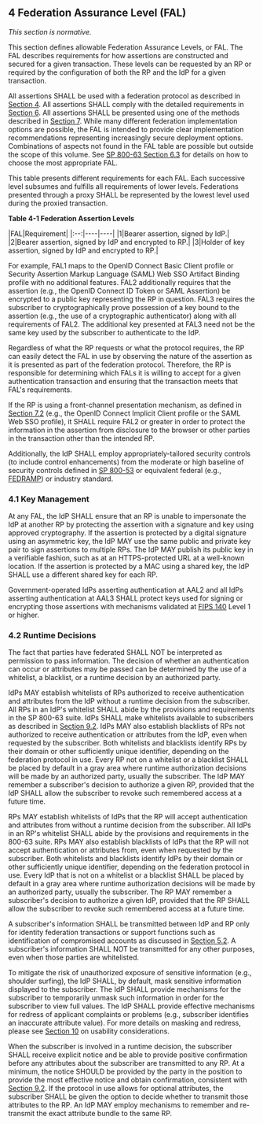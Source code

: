<a name="fal"></a>

## 4 Federation Assurance Level (FAL)

*This section is normative.*

This section defines allowable Federation Assurance Levels, or FAL. The FAL describes requirements for how assertions are constructed and secured for a given transaction. These levels can be requested by an RP or required by the configuration of both the RP and the IdP for a given transaction.

All assertions SHALL be used with a federation protocol as described in [Section 4](#federation). All assertions SHALL comply with the detailed requirements in [Section 6](#assertions). All assertions SHALL be presented using one of the methods described in [Section 7](#presentation). While many different federation implementation options are possible, the FAL is intended to provide clear implementation recommendations representing increasingly secure deployment options. Combinations of aspects not found in the FAL table are possible but outside the scope of this volume. See [SP 800-63 Section 6.3](sp800-63-3.html#FAL_CYOA) for details on how to choose the most appropriate FAL.

This table presents different requirements for each FAL. Each successive level subsumes and fulfills all requirements of lower levels. Federations presented through a proxy SHALL be represented by the lowest level used during the proxied transaction.

<a name="63cSec4-Table1"></a>

<div class="text-center" markdown="1">


**Table 4-1 Federation Assertion Levels**

</div>

|FAL|Requirement|
|:--:|----|----|
|1|Bearer assertion, signed by IdP.|
|2|Bearer assertion, signed by IdP and encrypted to RP.|
|3|Holder of key assertion, signed by IdP and encrypted to RP.|

For example, FAL1 maps to the OpenID Connect Basic Client profile or Security Assertion Markup Language (SAML) Web SSO Artifact Binding profile with no additional features. FAL2 additionally requires that the assertion (e.g., the OpenID Connect ID Token or SAML Assertion) be encrypted to a public key representing the RP in question. FAL3 requires the subscriber to cryptographically prove possession of a key bound to the assertion (e.g., the use of a cryptographic authenticator) along with all requirements of FAL2. The additional key presented at FAL3 need not be the same key used by the subscriber to authenticate to the IdP.

Regardless of what the RP requests or what the protocol requires, the RP can easily detect the FAL in use by observing the nature of the assertion as it is presented as part of the federation protocol. Therefore, the RP is responsible for determining which FALs it is willing to accept for a given authentication transaction and ensuring that the transaction meets that FAL's requirements.

If the RP is using a front-channel presentation mechanism, as defined in [Section 7.2](#front-channel) (e.g., the OpenID Connect Implicit Client profile or the SAML Web SSO profile), it SHALL require FAL2 or greater in order to protect the information in the assertion from disclosure to the browser or other parties in the transaction other than the intended RP.

Additionally, the IdP SHALL employ appropriately-tailored security controls (to include control enhancements) from the moderate or high baseline of security controls defined in [SP 800-53](#SP800-53) or equivalent federal (e.g., [FEDRAMP](#FEDRAMP)) or industry standard.

### <a name="key-mgmt"></a>4.1 Key Management

At any FAL, the IdP SHALL ensure that an RP is unable to impersonate the IdP at another RP by protecting the assertion with a signature and key using approved cryptography. If the assertion is protected by a digital signature using an asymmetric key, the IdP MAY use the same public and private key pair to sign assertions to multiple RPs. The IdP MAY publish its public key in a verifiable fashion, such as at an HTTPS-protected URL at a well-known location. If the assertion is protected by a MAC using a shared key, the IdP SHALL use a different shared key for each RP.

Government-operated IdPs asserting authentication at AAL2 and all IdPs asserting authentication at AAL3 SHALL protect keys used for signing or encrypting those assertions with mechanisms validated at [FIPS 140](#FIPS140) Level 1 or higher.

### 4.2 <a name="runtime-decisions"></a>Runtime Decisions

The fact that parties have federated SHALL NOT be interpreted as permission to pass information. The decision of whether an authentication can occur or attributes may be passed can be determined by the use of a whitelist, a blacklist, or a runtime decision by an authorized party.

IdPs MAY establish whitelists of RPs authorized to receive authentication and attributes from the IdP without a runtime decision from the subscriber. All RPs in an IdP's whitelist SHALL abide by the provisions and requirements in the SP 800-63 suite. IdPs SHALL make whitelists available to subscribers as described in [Section 9.2](#notice). IdPs MAY also establish blacklists of RPs not authorized to receive authentication or attributes from the IdP, even when requested by the subscriber. Both whitelists and blacklists identify RPs by their domain or other sufficiently unique identifier, depending on the federation protocol in use. Every RP not on a whitelist or a blacklist SHALL be placed by default in a gray area where runtime authorization decisions will be made by an authorized party, usually the subscriber. The IdP MAY remember a subscriber's decision to authorize a given RP, provided that the IdP SHALL allow the subscriber to revoke such remembered access at a future time.

RPs MAY establish whitelists of IdPs that the RP will accept authentication and attributes from without a runtime decision from the subscriber. All IdPs in an RP's whitelist SHALL abide by the provisions and requirements in the 800-63 suite. RPs MAY also establish blacklists of IdPs that the RP will not accept authentication or attributes from, even when requested by the subscriber. Both whitelists and blacklists identify IdPs by their domain or other sufficiently unique identifier, depending on the federation protocol in use. Every IdP that is not on a whitelist or a blacklist SHALL be placed by default in a gray area where runtime authorization decisions will be made by an authorized party, usually the subscriber. The RP MAY remember a subscriber's decision to authorize a given IdP, provided that the RP SHALL allow the subscriber to revoke such remembered access at a future time.

A subscriber's information SHALL be transmitted between IdP and RP only for identity federation transactions or support functions such as identification of compromised accounts as discussed in [Section 5.2](#privacy-reqs). A subscriber's information SHALL NOT be transmitted for any other purposes, even when those parties are whitelisted.

To mitigate the risk of unauthorized exposure of sensitive information (e.g., shoulder surfing), the IdP SHALL, by default, mask sensitive information displayed to the subscriber. The IdP SHALL provide mechanisms for the subscriber to temporarily unmask such information in order for the subscriber to view full values. The IdP SHALL provide effective mechanisms for redress of applicant complaints or problems (e.g., subscriber identifies an inaccurate attribute value). For more details on masking and redress, please see [Section 10](#usability) on usability considerations.

When the subscriber is involved in a runtime decision, the subscriber SHALL receive explicit notice and be able to provide positive confirmation before any attributes about the subscriber are transmitted to any RP. At a minimum, the notice SHOULD be provided by the party in the position to provide the most effective notice and obtain confirmation, consistent with [Section 9.2](#notice). If the protocol in use allows for optional attributes, the subscriber SHALL be given the option to decide whether to transmit those attributes to the RP. An IdP MAY employ mechanisms to remember and re-transmit the exact attribute bundle to the same RP.

